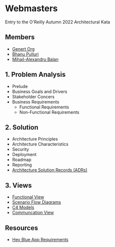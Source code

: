 # Webmasters

Entry to the O'Reilly Autumn 2022 Architectural Kata

## Members

- [Genert Org](https://www.linkedin.com/in/genert-o-5bb5a6b8/)
- [Bhanu Pulluri](https://www.linkedin.com/in/bhanu-pulluri-27a66b25/)
- [Mihail-Alexandru Balan](https://www.linkedin.com/in/mihail-alexandru-balan-3221591/)

## 1. Problem Analysis

- Prelude
- Business Goals and Drivers
- Stakeholder Concers
- Business Requirements
    - Functional Requirements
    - Non-Functional Requirements


## 2. Solution

- Architecture Principles
- Architecture Characteristics
- Security
- Deployment
- Roadmap
- Reporting
- [Architecture Solution Records (ADRs)](2.%20Solution/ADRs/README.md)

## 3. Views

- [Functional View](./3.%20Views/Functional%20View/README.md)
- [Scenario Flow Diagrams](3.%20Views/Scenario%20Flow%20Diagrams/README.md)
- [C4 Models](./3.%20Views/C4%20Models/README.md)
- [Communcation View](./3.%20Views/Communcation%20View/README.md)


## Resources

- [Hey Blue App Requirements](https://docs.google.com/document/d/10o-4eEzFo005pqDt_ORCztzaQCQ_9FNWYrxFasou3Eo/edit#)

